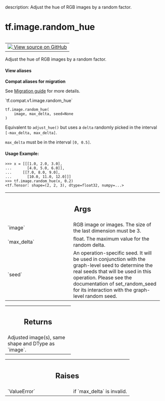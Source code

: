 description: Adjust the hue of RGB images by a random factor.

<div itemscope itemtype="http://developers.google.com/ReferenceObject">
<meta itemprop="name" content="tf.image.random_hue" />
<meta itemprop="path" content="Stable" />
</div>

# tf.image.random_hue

<!-- Insert buttons and diff -->

<table class="tfo-notebook-buttons tfo-api nocontent" align="left">
<td>
  <a target="_blank" href="https://github.com/tensorflow/tensorflow/blob/r2.3/tensorflow/python/ops/image_ops_impl.py#L2178-L2218">
    <img src="https://www.tensorflow.org/images/GitHub-Mark-32px.png" />
    View source on GitHub
  </a>
</td>
</table>



Adjust the hue of RGB images by a random factor.

<section class="expandable">
  <h4 class="showalways">View aliases</h4>
  <p>
<b>Compat aliases for migration</b>
<p>See
<a href="https://www.tensorflow.org/guide/migrate">Migration guide</a> for
more details.</p>
<p>`tf.compat.v1.image.random_hue`</p>
</p>
</section>

<pre class="devsite-click-to-copy prettyprint lang-py tfo-signature-link">
<code>tf.image.random_hue(
    image, max_delta, seed=None
)
</code></pre>



<!-- Placeholder for "Used in" -->

Equivalent to `adjust_hue()` but uses a `delta` randomly
picked in the interval `[-max_delta, max_delta]`.

`max_delta` must be in the interval `[0, 0.5]`.

#### Usage Example:



```
>>> x = [[[1.0, 2.0, 3.0],
...       [4.0, 5.0, 6.0]],
...     [[7.0, 8.0, 9.0],
...       [10.0, 11.0, 12.0]]]
>>> tf.image.random_hue(x, 0.2)
<tf.Tensor: shape=(2, 2, 3), dtype=float32, numpy=...>
```

<!-- Tabular view -->
 <table class="responsive fixed orange">
<colgroup><col width="214px"><col></colgroup>
<tr><th colspan="2"><h2 class="add-link">Args</h2></th></tr>

<tr>
<td>
`image`
</td>
<td>
RGB image or images. The size of the last dimension must be 3.
</td>
</tr><tr>
<td>
`max_delta`
</td>
<td>
float. The maximum value for the random delta.
</td>
</tr><tr>
<td>
`seed`
</td>
<td>
An operation-specific seed. It will be used in conjunction with the
graph-level seed to determine the real seeds that will be used in this
operation. Please see the documentation of set_random_seed for its
interaction with the graph-level random seed.
</td>
</tr>
</table>



<!-- Tabular view -->
 <table class="responsive fixed orange">
<colgroup><col width="214px"><col></colgroup>
<tr><th colspan="2"><h2 class="add-link">Returns</h2></th></tr>
<tr class="alt">
<td colspan="2">
Adjusted image(s), same shape and DType as `image`.
</td>
</tr>

</table>



<!-- Tabular view -->
 <table class="responsive fixed orange">
<colgroup><col width="214px"><col></colgroup>
<tr><th colspan="2"><h2 class="add-link">Raises</h2></th></tr>

<tr>
<td>
`ValueError`
</td>
<td>
if `max_delta` is invalid.
</td>
</tr>
</table>

